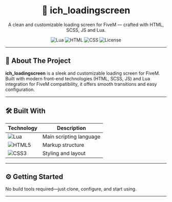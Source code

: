 <h1 align="center">📜 ich_loadingscreen</h1>

<p align="center">
  A clean and customizable loading screen for FiveM — crafted with HTML, SCSS, JS and Lua.
</p>

<p align="center">
  <img src="https://img.shields.io/badge/Lua-15%25-blueviolet?logo=lua&logoColor=white" alt="Lua" />
  <img src="https://img.shields.io/badge/HTML-63%25-orange?logo=html5&logoColor=white" alt="HTML" />
  <img src="https://img.shields.io/badge/CSS-22%25-blue?logo=css3&logoColor=white" alt="CSS" />
  <img src="https://img.shields.io/github/license/ichsoftware/ich_fivemlogsystem" alt="License" />
</p>

---

## 🧩 About The Project

**ich_loadingscreen** is a sleek and customizable loading screen for FiveM. Built with modern front-end technologies (HTML, SCSS, JS) and Lua integration for FiveM compatibility, it offers smooth transitions and easy configuration.

---

## 🛠️ Built With

| Technology | Description |
|------------|-------------|
| ![Lua](https://img.shields.io/badge/-Lua-2C2D72?logo=lua&logoColor=white) | Main scripting language |
| ![HTML5](https://img.shields.io/badge/-HTML5-E34F26?logo=html5&logoColor=white) | Markup structure |
| ![CSS3](https://img.shields.io/badge/-CSS3-1572B6?logo=css3&logoColor=white) | Styling and layout |

---

## ⚙️ Getting Started

No build tools required—just clone, configure, and start using.

---
